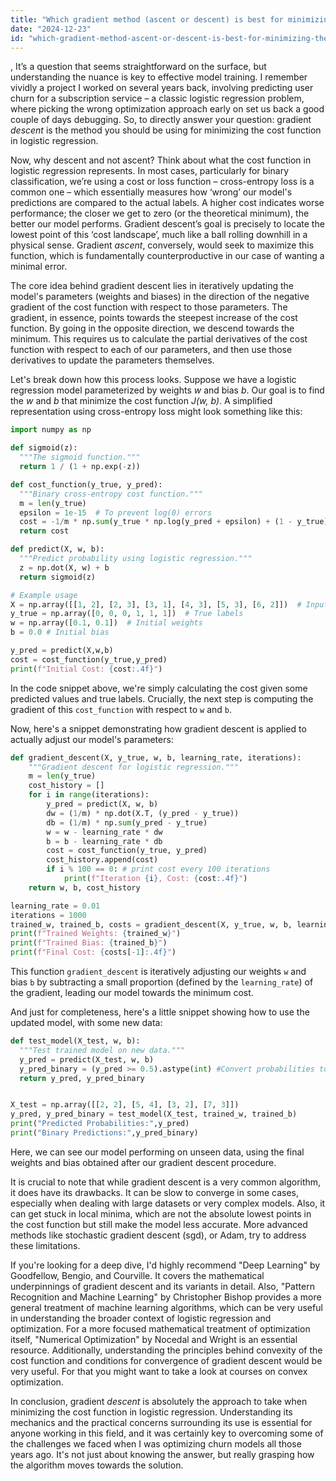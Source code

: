 ```yaml
---
title: "Which gradient method (ascent or descent) is best for minimizing the cost function in logistic regression?"
date: "2024-12-23"
id: "which-gradient-method-ascent-or-descent-is-best-for-minimizing-the-cost-function-in-logistic-regression"
---
```


,  It’s a question that seems straightforward on the surface, but understanding the nuance is key to effective model training. I remember vividly a project I worked on several years back, involving predicting user churn for a subscription service – a classic logistic regression problem, where picking the wrong optimization approach early on set us back a good couple of days debugging. So, to directly answer your question: gradient *descent* is the method you should be using for minimizing the cost function in logistic regression.

Now, why descent and not ascent? Think about what the cost function in logistic regression represents. In most cases, particularly for binary classification, we’re using a cost or loss function – cross-entropy loss is a common one – which essentially measures how ‘wrong’ our model's predictions are compared to the actual labels. A higher cost indicates worse performance; the closer we get to zero (or the theoretical minimum), the better our model performs. Gradient descent’s goal is precisely to locate the lowest point of this ‘cost landscape’, much like a ball rolling downhill in a physical sense. Gradient *ascent*, conversely, would seek to maximize this function, which is fundamentally counterproductive in our case of wanting a minimal error.

The core idea behind gradient descent lies in iteratively updating the model's parameters (weights and biases) in the direction of the negative gradient of the cost function with respect to those parameters. The gradient, in essence, points towards the steepest increase of the cost function. By going in the opposite direction, we descend towards the minimum. This requires us to calculate the partial derivatives of the cost function with respect to each of our parameters, and then use those derivatives to update the parameters themselves.

Let's break down how this process looks. Suppose we have a logistic regression model parameterized by weights *w* and bias *b*. Our goal is to find the *w* and *b* that minimize the cost function *J(w, b)*. A simplified representation using cross-entropy loss might look something like this:

```python
import numpy as np

def sigmoid(z):
  """The sigmoid function."""
  return 1 / (1 + np.exp(-z))

def cost_function(y_true, y_pred):
  """Binary cross-entropy cost function."""
  m = len(y_true)
  epsilon = 1e-15  # To prevent log(0) errors
  cost = -1/m * np.sum(y_true * np.log(y_pred + epsilon) + (1 - y_true) * np.log(1 - y_pred + epsilon))
  return cost

def predict(X, w, b):
  """Predict probability using logistic regression."""
  z = np.dot(X, w) + b
  return sigmoid(z)

# Example usage
X = np.array([[1, 2], [2, 3], [3, 1], [4, 3], [5, 3], [6, 2]])  # Input features
y_true = np.array([0, 0, 0, 1, 1, 1])  # True labels
w = np.array([0.1, 0.1])  # Initial weights
b = 0.0 # Initial bias

y_pred = predict(X,w,b)
cost = cost_function(y_true,y_pred)
print(f"Initial Cost: {cost:.4f}")
```

In the code snippet above, we're simply calculating the cost given some predicted values and true labels. Crucially, the next step is computing the gradient of this `cost_function` with respect to `w` and `b`.

Now, here's a snippet demonstrating how gradient descent is applied to actually adjust our model's parameters:

```python
def gradient_descent(X, y_true, w, b, learning_rate, iterations):
    """Gradient descent for logistic regression."""
    m = len(y_true)
    cost_history = []
    for i in range(iterations):
        y_pred = predict(X, w, b)
        dw = (1/m) * np.dot(X.T, (y_pred - y_true))
        db = (1/m) * np.sum(y_pred - y_true)
        w = w - learning_rate * dw
        b = b - learning_rate * db
        cost = cost_function(y_true, y_pred)
        cost_history.append(cost)
        if i % 100 == 0: # print cost every 100 iterations
            print(f"Iteration {i}, Cost: {cost:.4f}")
    return w, b, cost_history

learning_rate = 0.01
iterations = 1000
trained_w, trained_b, costs = gradient_descent(X, y_true, w, b, learning_rate, iterations)
print(f"Trained Weights: {trained_w}")
print(f"Trained Bias: {trained_b}")
print(f"Final Cost: {costs[-1]:.4f}")

```
This function `gradient_descent` is iteratively adjusting our weights `w` and bias `b` by subtracting a small proportion (defined by the `learning_rate`) of the gradient, leading our model towards the minimum cost.

And just for completeness, here's a little snippet showing how to use the updated model, with some new data:

```python
def test_model(X_test, w, b):
  """Test trained model on new data."""
  y_pred = predict(X_test, w, b)
  y_pred_binary = (y_pred >= 0.5).astype(int) #Convert probabilities to binary predictions
  return y_pred, y_pred_binary


X_test = np.array([[2, 2], [5, 4], [3, 2], [7, 3]])
y_pred, y_pred_binary = test_model(X_test, trained_w, trained_b)
print("Predicted Probabilities:",y_pred)
print("Binary Predictions:",y_pred_binary)
```
Here, we can see our model performing on unseen data, using the final weights and bias obtained after our gradient descent procedure.

It is crucial to note that while gradient descent is a very common algorithm, it does have its drawbacks. It can be slow to converge in some cases, especially when dealing with large datasets or very complex models. Also, it can get stuck in local minima, which are not the absolute lowest points in the cost function but still make the model less accurate. More advanced methods like stochastic gradient descent (sgd), or Adam, try to address these limitations.

If you're looking for a deep dive, I'd highly recommend "Deep Learning" by Goodfellow, Bengio, and Courville. It covers the mathematical underpinnings of gradient descent and its variants in detail. Also, "Pattern Recognition and Machine Learning" by Christopher Bishop provides a more general treatment of machine learning algorithms, which can be very useful in understanding the broader context of logistic regression and optimization. For a more focused mathematical treatment of optimization itself, "Numerical Optimization" by Nocedal and Wright is an essential resource. Additionally, understanding the principles behind convexity of the cost function and conditions for convergence of gradient descent would be very useful. For that you might want to take a look at courses on convex optimization.

In conclusion, gradient *descent* is absolutely the approach to take when minimizing the cost function in logistic regression. Understanding its mechanics and the practical concerns surrounding its use is essential for anyone working in this field, and it was certainly key to overcoming some of the challenges we faced when I was optimizing churn models all those years ago. It's not just about knowing the answer, but really grasping how the algorithm moves towards the solution.
